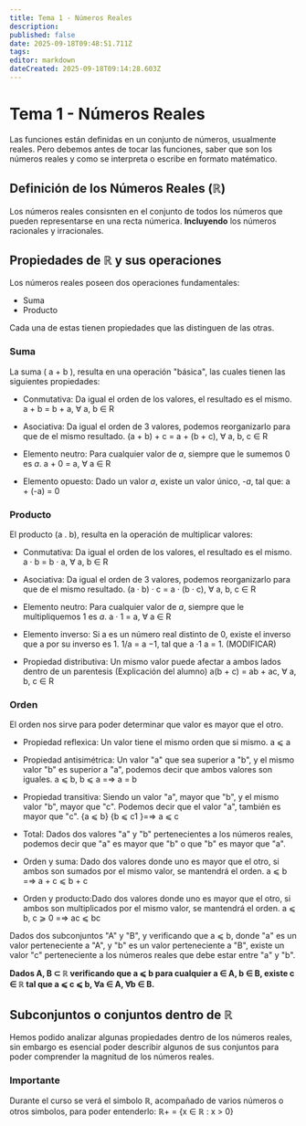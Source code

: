 ```yaml
---
title: Tema 1 - Números Reales
description: 
published: false
date: 2025-09-18T09:48:51.711Z
tags: 
editor: markdown
dateCreated: 2025-09-18T09:14:28.603Z
---
```


# Tema 1 - Números Reales
Las funciones están definidas en un conjunto de números, usualmente reales. Pero debemos antes de tocar las funciones, saber que son los números reales y como se interpreta o escribe en formato matématico.

## Definición de los Números Reales (ℝ)
Los números reales consisnten en el conjunto de todos los números que pueden representarse en una recta númerica. **Incluyendo** los números racionales y irracionales.

## Propiedades de ℝ y sus operaciones
Los números reales poseen dos operaciones fundamentales:
- Suma
- Producto

Cada una de estas tienen propiedades que las distinguen de las otras.

### Suma
La suma ( a + b ), resulta en una operación "básica", las cuales tienen las siguientes propiedades:
- Conmutativa: Da igual el orden de los valores, el resultado es el mismo.
a + b = b + a, ∀ a, b ∈ R
- Asociativa: Da igual el orden de 3 valores, podemos reorganizarlo para que de el mismo resultado.
 (a + b) + c = a + (b + c), ∀ a, b, c ∈ R
- Elemento neutro: Para cualquier valor de *a*, siempre que le sumemos 0 es *a*.
a + 0 = a, ∀ a ∈ R

- Elemento opuesto: Dado un valor *a*, existe un valor único, *-a*, tal que:
a + (-a) = 0

### Producto
El producto (a . b), resulta en la operación de multiplicar valores:
- Conmutativa: Da igual el orden de los valores, el resultado es el mismo.
a · b = b · a, ∀ a, b ∈ R
- Asociativa: Da igual el orden de 3 valores, podemos reorganizarlo para que de el mismo resultado.
 (a · b) · c = a · (b · c), ∀ a, b, c ∈ R
- Elemento neutro: Para cualquier valor de *a*, siempre que le multipliquemos 1 es *a*.
a · 1 = a, ∀ a ∈ R

- Elemento inverso: Si a es un número real distinto de 0, existe el inverso que a por su inverso es 1.
1/a = a −1, tal que a ·1 a = 1. (MODIFICAR)

- Propiedad distributiva: Un mismo valor puede afectar a ambos lados dentro de un parentesis (Explicación del alumno)
a(b + c) = ab + ac, ∀ a, b, c ∈ R

### Orden
El orden nos sirve para poder determinar que valor es mayor que el otro.
- Propiedad reflexica: Un valor tiene el mismo orden que si mismo.
a ⩽ a
- Propiedad antisimétrica: Un valor "a" que sea superior a "b", y el mismo valor "b" es superior a "a", podemos decir que ambos valores son iguales.
a ⩽ b, b ⩽ a =⇒ a = b

- Propiedad transitiva: Siendo un valor "a", mayor que "b", y el mismo valor "b", mayor que "c". Podemos decir que el valor "a", también es mayor que "c".
{a ⩽ b} {b ⩽ c1  }=⇒ a ⩽ c

- Total: Dados dos valores "a" y "b" pertenecientes a los números reales, podemos decir que "a" es mayor que "b" o que "b" es mayor que "a".
- Orden y suma: Dado dos valores donde uno es mayor que el otro, si ambos son sumados por el mismo valor, se mantendrá el orden.
a ⩽ b =⇒ a + c ⩽ b + c
- Orden y producto:Dado dos valores donde uno es mayor que el otro, si ambos son multiplicados por el mismo valor, se mantendrá el orden.
a ⩽ b, c ⩾ 0 =⇒ ac ⩽ bc


Dados dos subconjuntos "A" y "B", y verificando que a ⩽ b, donde "a" es un valor perteneciente a "A", y "b" es un valor perteneciente a "B", existe un valor "c" perteneciente a los números reales que debe estar entre "a" y "b".

**Dados A, B ⊂ ℝ verificando que a ⩽ b para cualquier a ∈ A, b ∈ B, existe c ∈ ℝ tal que a ⩽ c ⩽ b, ∀a ∈ A, ∀b ∈ B.**

## Subconjuntos o conjuntos dentro de ℝ
Hemos podido analizar algunas propiedades dentro de los números reales, sin embargo es esencial poder describir algunos de sus conjuntos para poder comprender la magnitud de los números reales.

### Importante
Durante el curso se verá el simbolo ℝ, acompañado de varios números o otros simbolos, para poder entenderlo:
ℝ+ = {x ∈ ℝ : x > 0}